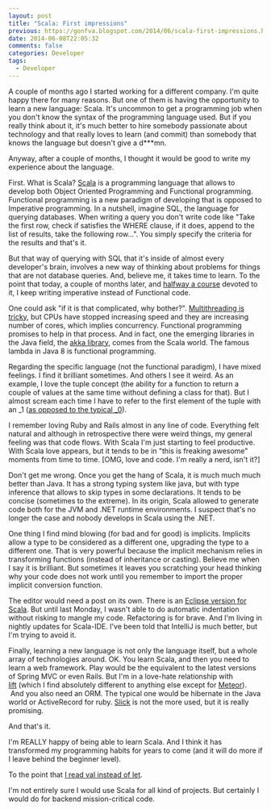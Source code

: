 ```yaml
---
layout: post
title: "Scala: First impressions"
previous: https://gonfva.blogspot.com/2014/06/scala-first-impressions.html
date: 2014-06-08T22:05:32
comments: false
categories: Developer
tags:
  - Developer
---
```


A couple of months ago I started working for a different company. I'm quite happy there for many reasons. But one of them is having the opportunity to learn a new language: Scala. It's uncommon to get a programming job when you don't know the syntax of the programming language used. But if you really think about it, it's much better to hire somebody passionate about technology and that really loves to learn (and commit) than somebody that knows the language but doesn't give a d\*\*\*mn.


Anyway, after a couple of months, I thought it would be good to write my experience about the language.


First. What is Scala? [Scala](http://www.scala-lang.org/) is a programming language that allows to develop both Object Oriented Programming and Functional programming. Functional programming is a new paradigm of developing that is opposed to Imperative programming. In a nutshell, imagine SQL, the language for querying databases. When writing a query you don't write code like "Take the first row, check if satisfies the WHERE clause, if it does, append to the list of results, take the following row...". You simply specify the criteria for the results and that's it.


But that way of querying with SQL that it's inside of almost every developer's brain, involves a new way of thinking about problems for things that are not database queries. And, believe me, it takes time to learn. To the point that today, a couple of months later, and [halfway a course](https://class.coursera.org/progfun-004) devoted to it, I keep writing imperative instead of Functional code.


One could ask "if it is that complicated, why bother?". [Multithreading is tricky](http://gonfva.blogspot.co.uk/2014/01/multithreading-warning-lights.html), but CPUs have stopped increasing speed and they are increasing number of cores, which implies concurrency. Functional programming promises to help in that process. And in fact, one the emerging libraries in the Java field, the [akka library](http://akka.io/), comes from the Scala world. The famous lambda in Java 8 is functional programming.


Regarding the specific language (not the functional paradigm), I have mixed feelings. I find it brilliant sometimes. And others I see it weird. As an example, I love the tuple concept (the ability for a function to return a couple of values at the same time without defining a class for that). But I almost scream each time I have to refer to the first element of the tuple with an \_1 ([as opposed to the typical \_0](http://stackoverflow.com/questions/6241464/why-are-the-indexes-of-scala-tuples-1-based)).


I remember loving Ruby and Rails almost in any line of code. Everything felt natural and although in retrospective there were weird things, my general feeling was that code flows. With Scala I'm just starting to feel productive. With Scala love appears, but it tends to be in "this is freaking awesome" moments from time to time. [OMG, love and code. I'm really a nerd, isn't it?]


Don't get me wrong. Once you get the hang of Scala, it is much much much better than Java. It has a strong typing system like java, but with type inference that allows to skip types in some declarations. It tends to be concise (sometimes to the extreme). In its origin, Scala allowed to generate code both for the JVM and .NET runtime environments. I suspect that's no longer the case and nobody develops in Scala using the .NET.


One thing I find mind blowing (for bad and for good) is implicits. Implicits allow a type to be considered as a different one, upgrading the type to a different one. That is very powerful because the implicit mechanism relies in transforming functions (instead of inheritance or casting). Believe me when I say it is brilliant. But sometimes it leaves you scratching your head thinking why your code does not work until you remember to import the proper implicit conversion function.


The editor would need a post on its own. There is an [Eclipse version for Scala](http://scala-ide.org/). But until last Monday, I wasn't able to do automatic indentation without risking to mangle my code. Refactoring is for brave. And I'm living in nightly updates for Scala-IDE. I've been told that IntelliJ is much better, but I'm trying to avoid it.


Finally, learning a new language is not only the language itself, but a whole array of technologies around. OK. You learn Scala, and then you need to learn a web framework. Play would be the equivalent to the latest versions of Spring MVC or even Rails. But I'm in a love-hate relationship with [lift](http://liftweb.net/)&nbsp;(which I find absolutely different to anything else except for [Meteor](https://www.meteor.com/)). &nbsp;And you also need an ORM. The typical one would be hibernate in the Java world or ActiveRecord for ruby. [Slick](http://slick.typesafe.com/) is not the more used, but it is really promising.


And that's it.


I'm REALLY happy of being able to learn Scala. And I think it has transformed my programming habits for years to come (and it will do more if I leave behind the beginner level).


To the point that [I read val instead of let](https://developer.apple.com/library/prerelease/ios/documentation/Swift/Conceptual/Swift_Programming_Language/GuidedTour.html#//apple_ref/doc/uid/TP40014097-CH2-XID_1).


I'm not entirely sure I would use Scala for all kind of projects. But certainly I would do for backend mission-critical code.
